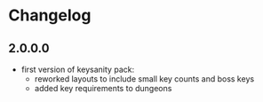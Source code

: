 # Changelog

## 2.0.0.0

- first version of keysanity pack:
  - reworked layouts to include small key counts and boss keys
  - added key requirements to dungeons